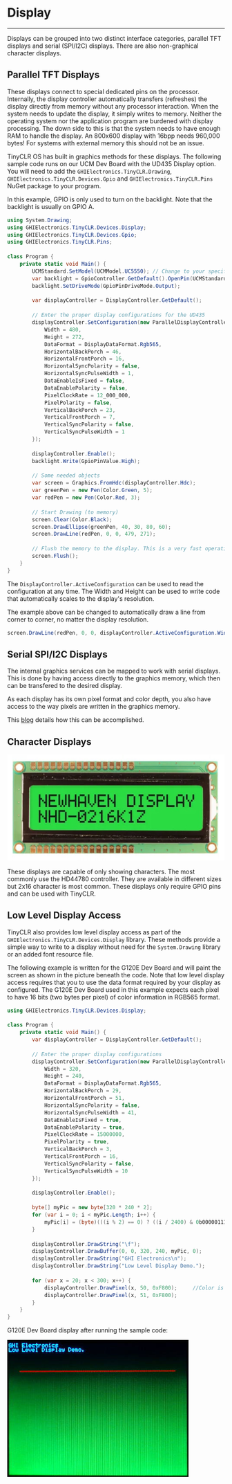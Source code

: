 # Display
---
Displays can be grouped into two distinct interface categories, parallel TFT displays and serial (SPI/I2C) displays. There are also non-graphical character displays.

## Parallel TFT Displays
These displays connect to special dedicated pins on the processor. Internally, the display controller automatically transfers (refreshes) the display directly from memory without any processor interaction. When the system needs to update the display, it simply writes to memory. Neither the operating system nor the application program are burdened with display processing. The down side to this is that the system needs to have enough RAM to handle the display. An 800x600 display with 16bpp needs 960,000 bytes! For systems with external memory this should not be an issue.

TinyCLR OS has built in graphics methods for these displays. The following sample code runs on our UCM Dev Board with the UD435 Display option. You will need to add the `GHIElectronics.TinyCLR.Drawing`, `GHIElectronics.TinyCLR.Devices.Gpio` and `GHIElectronics.TinyCLR.Pins` NuGet package to your program.

In this example, GPIO is only used to turn on the backlight. Note that the backlight is usually on GPIO A. 

```cs
using System.Drawing;
using GHIElectronics.TinyCLR.Devices.Display;
using GHIElectronics.TinyCLR.Devices.Gpio;
using GHIElectronics.TinyCLR.Pins;

class Program {
    private static void Main() {
        UCMStandard.SetModel(UCMModel.UC5550); // Change to your specific board.
        var backlight = GpioController.GetDefault().OpenPin(UCMStandard.GpioPin.A);
        backlight.SetDriveMode(GpioPinDriveMode.Output);

        var displayController = DisplayController.GetDefault();

        // Enter the proper display configurations for the UD435
        displayController.SetConfiguration(new ParallelDisplayControllerSettings {
            Width = 480,
            Height = 272,
            DataFormat = DisplayDataFormat.Rgb565,
            HorizontalBackPorch = 46,
            HorizontalFrontPorch = 16,
            HorizontalSyncPolarity = false,
            HorizontalSyncPulseWidth = 1,
            DataEnableIsFixed = false,
            DataEnablePolarity = false,
            PixelClockRate = 12_000_000,
            PixelPolarity = false,
            VerticalBackPorch = 23,
            VerticalFrontPorch = 7,
            VerticalSyncPolarity = false,
            VerticalSyncPulseWidth = 1
        });

        displayController.Enable();
        backlight.Write(GpioPinValue.High);

        // Some needed objects
        var screen = Graphics.FromHdc(displayController.Hdc);
        var greenPen = new Pen(Color.Green, 5);
        var redPen = new Pen(Color.Red, 3);

        // Start Drawing (to memory)
        screen.Clear(Color.Black);
        screen.DrawEllipse(greenPen, 40, 30, 80, 60);
        screen.DrawLine(redPen, 0, 0, 479, 271);

        // Flush the memory to the display. This is a very fast operation.
        screen.Flush();
    }
}
```

The `DisplayController.ActiveConfiguration` can be used to read the configuration at any time. The Width and Height can be used to write code that automatically scales to the display's resolution.

The example above can be changed to automatically draw a line from corner to corner, no matter the display resolution.
```cs
screen.DrawLine(redPen, 0, 0, displayController.ActiveConfiguration.Width-1, displayController.ActiveConfiguration.Height-1);
```

## Serial SPI/I2C Displays
The internal graphics services can be mapped to work with serial displays. This is done by having access directly to the graphics memory, which then can be transfered to the desired display.

As each display has its own pixel format and color depth, you also have access to the way pixels are written in the graphics memory.

This [blog](https://forums.ghielectronics.com/t/managed-graphics-for-non-tft-displays-in-tinyclr/21887) details how this can be accomplished.

## Character Displays
![Character Display](../images/character-display.jpg)

These displays are capable of only showing characters. The most commonly use the HD44780 controller. They are available in different sizes but 2x16 character is most common. These displays only require GPIO pins and can be used with TinyCLR.

## Low Level Display Access
TinyCLR also provides low level display access as part of the `GHIElectronics.TinyCLR.Devices.Display` library. These methods provide a simple way to write to a display without need for the `System.Drawing` library or an added font resource file.

The following example is written for the G120E Dev Board and will paint the screen as shown in the picture beneath the code. Note that low level display access requires that you to use the data format required by your display as configured. The G120E Dev Board used in this example expects each pixel to have 16 bits (two bytes per pixel) of color information in RGB565 format.

```cs
using GHIElectronics.TinyCLR.Devices.Display;

class Program {
    private static void Main() {
        var displayController = DisplayController.GetDefault();

        // Enter the proper display configurations
        displayController.SetConfiguration(new ParallelDisplayControllerSettings {
            Width = 320,
            Height = 240,
            DataFormat = DisplayDataFormat.Rgb565,
            HorizontalBackPorch = 29,
            HorizontalFrontPorch = 51,
            HorizontalSyncPolarity = false,
            HorizontalSyncPulseWidth = 41,
            DataEnableIsFixed = true,
            DataEnablePolarity = true,
            PixelClockRate = 15000000,
            PixelPolarity = true,
            VerticalBackPorch = 3,
            VerticalFrontPorch = 16,
            VerticalSyncPolarity = false,
            VerticalSyncPulseWidth = 10
        });

        displayController.Enable();

        byte[] myPic = new byte[320 * 240 * 2];
        for (var i = 0; i < myPic.Length; i++) {
            myPic[i] = (byte)(((i % 2) == 0) ? ((i / 2400) & 0b00000111) << 5 : i / 19200);
        }

        displayController.DrawString("\f");
        displayController.DrawBuffer(0, 0, 320, 240, myPic, 0);
        displayController.DrawString("GHI Electronics\n");
        displayController.DrawString("Low Level Display Demo.");

        for (var x = 20; x < 300; x++) {
            displayController.DrawPixel(x, 50, 0xF800);     //Color is 31,0,0 (RGB565).
            displayController.DrawPixel(x, 51, 0xF800);
        }
    }
}

```

G120E Dev Board display after running the sample code:

![Low Level Display Sample](../images/low-level-display-sample.jpg)

